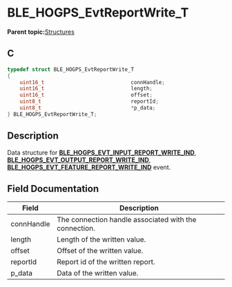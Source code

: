 # BLE\_HOGPS\_EvtReportWrite\_T

**Parent topic:**[Structures](GUID-D9903AE5-6718-4899-A401-83925D74C336.md)

## C

```c
typedef struct BLE_HOGPS_EvtReportWrite_T
{
    uint16_t                            connHandle;
    uint16_t                            length;
    uint16_t                            offset;
    uint8_t                             reportId;
    uint8_t                             *p_data;
} BLE_HOGPS_EvtReportWrite_T;
```

## Description

Data structure for **[BLE\_HOGPS\_EVT\_INPUT\_REPORT\_WRITE\_IND](GUID-FD46DA44-7917-4D0D-B093-1B426A48DF54.md)**, **[BLE\_HOGPS\_EVT\_OUTPUT\_REPORT\_WRITE\_IND](GUID-FD46DA44-7917-4D0D-B093-1B426A48DF54.md)**, **[BLE\_HOGPS\_EVT\_FEATURE\_REPORT\_WRITE\_IND](GUID-FD46DA44-7917-4D0D-B093-1B426A48DF54.md)** event.

## Field Documentation

|Field|Description|
|-----|-----------|
|connHandle|The connection handle associated with the connection.|
|length|Length of the written value.|
|offset|Offset of the written value.|
|reportId|Report id of the written report.|
|p\_data|Data of the written value.|

